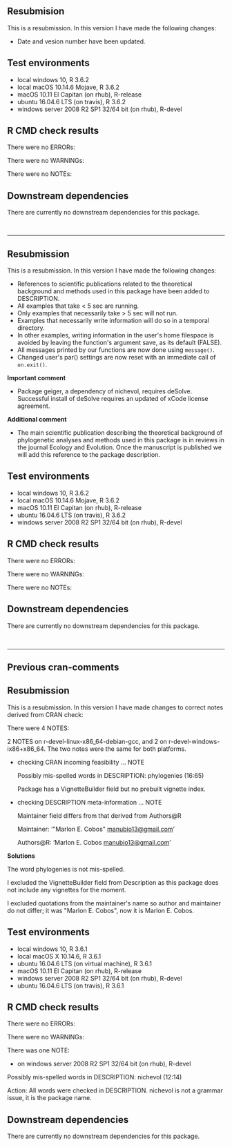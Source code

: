 ## Resubmision
This is a resubmission. In this version I have made the following changes:

* Date and vesion number have been updated.

## Test environments
* local windows 10, R 3.6.2
* local macOS 10.14.6 Mojave, R 3.6.2
* macOS 10.11 El Capitan (on rhub), R-release
* ubuntu 16.04.6 LTS (on travis), R 3.6.2
* windows server 2008 R2 SP1 32/64 bit (on rhub), R-devel


## R CMD check results
There were no ERRORs:

There were no WARNINGs:

There were no NOTEs:


## Downstream dependencies
There are currently no downstream dependencies for this package. 

<br>
<hr>

## Resubmission
This is a resubmission. In this version I have made the following changes:

* References to scientific publications related to the theoretical background 
and methods used in this package have been added to DESCRIPTION.
* All examples that take < 5 sec are running. 
* Only examples that necessarily take > 5 sec will not run.
* Examples that necessarily write information will do so in a temporal directory.
* In other examples, writing information in the user's home filespace is avoided 
by leaving the function's argument save, as its default (FALSE).
* All messages printed by our functions are now done using `message()`.
* Changed user's par() settings are now reset with an immediate call of `on.exit()`.

**Important comment**

* Package geiger, a dependency of nichevol, requires deSolve. Successful install 
of deSolve requires an updated of xCode license agreement.

**Additional comment**

* The main scientific publication describing the theoretical background of
phylogenetic analyses and methods used in this package is in reviews in the 
journal Ecology and Evolution. Once the manuscript is published we will 
add this reference to the package description.


## Test environments
* local windows 10, R 3.6.2
* local macOS 10.14.6 Mojave, R 3.6.2
* macOS 10.11 El Capitan (on rhub), R-release
* ubuntu 16.04.6 LTS (on travis), R 3.6.2
* windows server 2008 R2 SP1 32/64 bit (on rhub), R-devel


## R CMD check results
There were no ERRORs:

There were no WARNINGs:

There were no NOTEs:


## Downstream dependencies
There are currently no downstream dependencies for this package. 

<br>
<hr>

## Previous cran-comments

## Resubmission
This is a resubmission. In this version I have made changes to correct notes 
derived from CRAN check:

There were 4 NOTES:

2 NOTES on r-devel-linux-x86_64-debian-gcc, and 2 on r-devel-windows-ix86+x86_64.
The two notes were the same for both platforms.

* checking CRAN incoming feasibility ... NOTE

  Possibly mis-spelled words in DESCRIPTION:
  phylogenies (16:65)
  
  Package has a VignetteBuilder field but no prebuilt vignette index.

* checking DESCRIPTION meta-information ... NOTE

  Maintainer field differs from that derived from Authors@R
  
  Maintainer: ‘"Marlon E. Cobos" <manubio13@gmail.com>’
  
  Authors@R:  ‘Marlon E. Cobos <manubio13@gmail.com>’
  
  
**Solutions**

The word phylogenies is not mis-spelled.

I excluded the VignetteBuilder field from Description as this package does not
include any vignettes for the moment.

I excluded quotations from the maintainer's name so author and maintainer do not
differ; it was "Marlon E. Cobos", now it is Marlon E. Cobos.

## Test environments
* local windows 10, R 3.6.1
* local macOS X 10.14.6, R 3.6.1
* ubuntu 16.04.6 LTS (on virtual machine), R 3.6.1
* macOS 10.11 El Capitan (on rhub), R-release
* windows server 2008 R2 SP1 32/64 bit (on rhub), R-devel
* ubuntu 16.04.6 LTS (on travis), R 3.6.1


## R CMD check results
There were no ERRORs:

There were no WARNINGs:

There was one NOTE:

* on windows server 2008 R2 SP1 32/64 bit (on rhub), R-devel

Possibly mis-spelled words in DESCRIPTION:
  nichevol (12:14)
  
Action: All words were checked in DESCRIPTION. nichevol is not a grammar issue,
it is the package name.


## Downstream dependencies
There are currently no downstream dependencies for this package.
